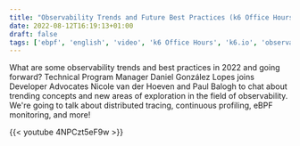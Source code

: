 ```yaml
---
title: "Observability Trends and Future Best Practices (k6 Office Hours #59)"
date: 2022-08-12T16:19:13+01:00
draft: false
tags: ['ebpf', 'english', 'video', 'k6 Office Hours', 'k6.io', 'observability', 'performance', 'grafana']
---
```

What are some observability trends and best practices in 2022 and going forward? Technical Program Manager Daniel González Lopes joins Developer Advocates Nicole van der Hoeven and Paul Balogh to chat about trending concepts and new areas of exploration in the field of observability. We're going to talk about distributed tracing, continuous profiling, eBPF monitoring, and more!


{{< youtube 4NPCzt5eF9w >}}